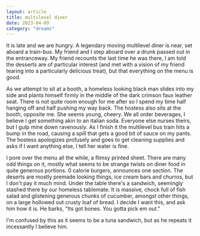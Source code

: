 ```yaml
---
layout: article
title: multilevel diner
date: 2023-04-09
category: "dreams"
---
```


It is late and we are hungry. A legendary moving multilevel diner is near, set aboard a train-bus. My friend and I step aboard over a drunk passed out in the entranceway. My friend recounts the last time he was there, I am told the desserts are of particular interest (and met with a vision of my friend tearing into a particularly delicious treat), but that everything on the menu is good.

As we attempt to sit at a booth, a homeless looking black man slides into my side and plants himself firmly in the middle of the dark crimson faux leather seat. There is not quite room enough for me after so I spend my time half hanging off and half pushing my way back.
 The hostess also sits at the booth, opposite me. She seems young, cheery.
 We all order beverages, I believe I get something akin to an italian soda. Everyone else nurses theirs, but I gulp mine down ravenously. As I finish it the multilevel bus train hits a bump in the road, causing a spill that gets a good bit of sauce on my pants. The hostess apologizes profusely and goes to get cleaning supplies and asks if I want anything else, I tell her water is fine.
 
 I pore over the menu all the while, a flimsy printed sheet. There are many odd things on it, mostly what seems to be strange twists on diner food in quite generous portions. 0 calorie burgers, announces one section. The deserts are mostly premade looking things, ice cream bars and churros, but I don't pay it much mind. Under the table there's a sandwich, seemingly stashed there by our homeless tablemate. It is massive, chock full of fish salad and glistening generous chunks of cucumber, amongst other things, on a large hollowed out crusty loaf of bread. I decide I want this, and ask him how it is. He barks,
  "Its got bones. 
You gotta pick em out."
  
  
I'm confused by this as it seems to be a tuna sandwich, but as he repeats it incessantly I believe him.